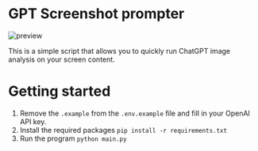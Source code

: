# GPT Screenshot prompter
![preview](https://github.com/adam-kwiatkowski/gpt-screenshot-prompter/assets/22380943/b2a64a27-4d1b-4ffe-b0c3-30e6d157946e)


This is a simple script that allows you to quickly run ChatGPT image analysis on your screen content.

# Getting started
1. Remove the `.example` from the `.env.example` file and fill in your OpenAI API key.
2. Install the required packages `pip install -r requirements.txt`
3. Run the program `python main.py`
